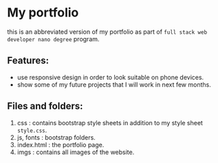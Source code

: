 # My portfolio

this is an abbreviated version of my portfolio as part of `full stack web developer nano degree` program.

## Features:
* use responsive design in order to look suitable on phone devices.
* show some of my future projects that I will work in next few months.

## Files and folders:

1. css : contains bootstrap style sheets in addition to my style sheet `style.css`.
2. js, fonts : bootstrap folders.
3. index.html : the portfolio page.
4. imgs : contains all images of the website.
